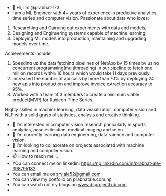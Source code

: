 - 👋 Hi, I’m @prabhat-123.
- I am a ML Engineer with 4+ years of experience in predictive analytics, time series and computer vision. Passionate about data who loves:
1) Researching and Carrying out experiments with data and models,
2) Designing and Engineering systems capable of machine learning,
3) Deploying ML models into production, maintaining and upgrading models over time.

Achievements include:
1) Speeding up the data fetching pipelines of NetApp by 15 times by using concurrent programming(multithreading) in our pipeline to fetch one million records within 16 hours which would take 11 days previously.
2) Increased the number of api calls by more than 70% by deploying 24 new apis into production and improve invoice extraction accuracy to 95%.
3) Worked with a team of 3 members to create a minimum viable product(MVP) for Rubicon-Time Series.

Highly skilled in machine learning, data visualization, computer vision and NLP with a solid grasp of statistics, analysis and creative thinking.
- 👀 I’m interested in computer vision research particularly in sports analytics, pose estimation, medical imaging and so on.
- 🌱 I’m currently learning data engineering, data science and computer vision.
- 💞️ I’m looking to collaborate on projects associated with machine learning and computer vision.
- 📫 How to reach me ...
- YOu can connect me on linkedin: https://np.linkedin.com/in/prabhat-ale-398795182
- You can email me on srv.ale52@gmail.com
- You can view my portfolio on prabhatale.com.np
- You can watch out my blogs on www.dsprojecthub.com
-

<!---
prabhat-123/prabhat-123 is a ✨ special ✨ repository because its `README.md` (this file) appears on your GitHub profile.
You can click the Preview link to take a look at your changes.
--->
